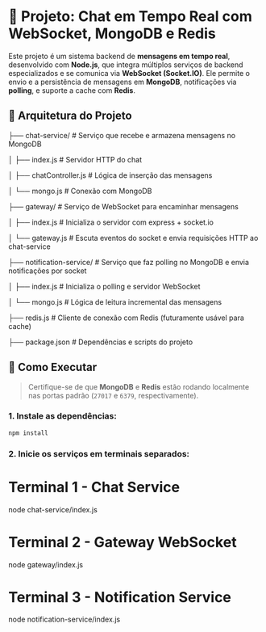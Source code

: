 # 💬 Projeto: Chat em Tempo Real com WebSocket, MongoDB e Redis

Este projeto é um sistema backend de **mensagens em tempo real**, desenvolvido com **Node.js**, que integra múltiplos serviços de backend especializados e se comunica via **WebSocket (Socket.IO)**. Ele permite o envio e a persistência de mensagens em **MongoDB**, notificações via **polling**, e suporte a cache com **Redis**.

## 🧱 Arquitetura do Projeto

├── chat-service/ # Serviço que recebe e armazena mensagens no MongoDB

│ ├── index.js # Servidor HTTP do chat

│ ├── chatController.js # Lógica de inserção das mensagens

│ └── mongo.js # Conexão com MongoDB


├── gateway/ # Serviço de WebSocket para encaminhar mensagens

│ ├── index.js # Inicializa o servidor com express + socket.io

│ └── gateway.js # Escuta eventos do socket e envia requisições HTTP ao chat-service


├── notification-service/ # Serviço que faz polling no MongoDB e envia notificações por socket

│ ├── index.js # Inicializa o polling e servidor WebSocket

│ └── mongo.js # Lógica de leitura incremental das mensagens


├── redis.js # Cliente de conexão com Redis (futuramente usável para cache)

├── package.json # Dependências e scripts do projeto


## 🚀 Como Executar

> Certifique-se de que **MongoDB** e **Redis** estão rodando localmente nas portas padrão (`27017` e `6379`, respectivamente).

### 1. Instale as dependências:

```bash
npm install
```

### 2. Inicie os serviços em terminais separados:

# Terminal 1 - Chat Service
node chat-service/index.js

# Terminal 2 - Gateway WebSocket
node gateway/index.js

# Terminal 3 - Notification Service
node notification-service/index.js

